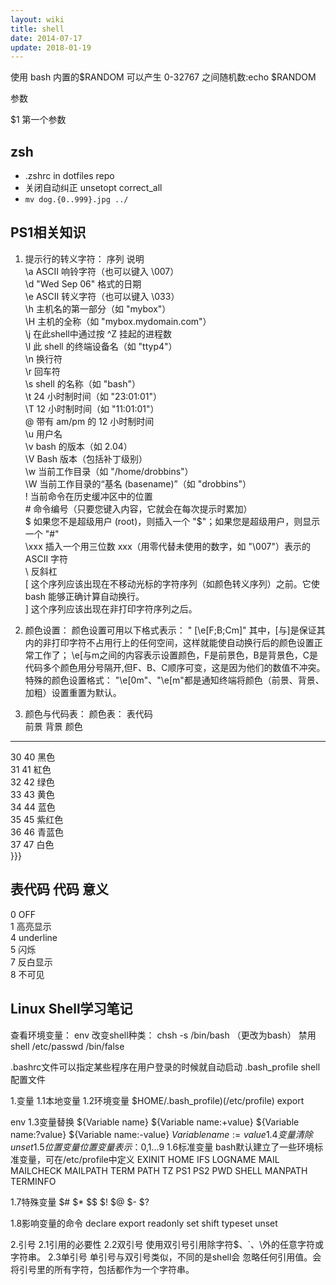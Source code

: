 ```yaml
---
layout: wiki
title: shell
date: 2014-07-17
update: 2018-01-19
---
```


使用 bash 内置的$RANDOM 可以产生 0-32767 之间随机数:echo $RANDOM

参数 

$1 第一个参数

## zsh
* .zshrc in dotfiles repo
* 关闭自动纠正 unsetopt correct_all
* `mv dog.{0..999}.jpg ../`


## PS1相关知识
 
 1.  提示行的转义字符：
 序列         说明  
\a            ASCII 响铃字符（也可以键入 \007）   
\d            "Wed Sep 06" 格式的日期    
\e            ASCII 转义字符（也可以键入 \033）   
\h            主机名的第一部分（如 "mybox"）   
\H            主机的全称（如 "mybox.mydomain.com"）   
\j            在此shell中通过按 ^Z 挂起的进程数  
\l            此 shell 的终端设备名（如 "ttyp4"）   
\n            换行符  
\r            回车符  
\s            shell 的名称（如 "bash"）   
\t            24 小时制时间（如 "23:01:01"）   
\T            12 小时制时间（如 "11:01:01"）   
\@            带有 am/pm 的 12 小时制时间   
\u            用户名   
\v            bash 的版本（如 2.04）   
\V            Bash 版本（包括补丁级别）  
\w            当前工作目录（如 "/home/drobbins"）   
\W            当前工作目录的“基名 (basename)”（如 "drobbins"）   
\!            当前命令在历史缓冲区中的位置   
\#            命令编号（只要您键入内容，它就会在每次提示时累加）   
\$            如果您不是超级用户 (root)，则插入一个 "$"；如果您是超级用户，则显示一个 "#"  
\xxx            插入一个用三位数 xxx（用零代替未使用的数字，如 "\007"）表示的 ASCII 字符  
\\            反斜杠  
\[            这个序列应该出现在不移动光标的字符序列（如颜色转义序列）之前。它使 bash 能够正确计算自动换行。   
\]            这个序列应该出现在非打印字符序列之后。   

 2. 颜色设置：
    颜色设置可用以下格式表示：
       " \[\e[F;B;Cm\]"
    其中，\[与\]是保证其内的非打印字符不占用行上的任何空间，这样就能使自动换行后的颜色设置正常工作了；
    \e[与m之间的内容表示设置颜色，F是前景色，B是背景色，C是代码多个颜色用分号隔开,但F、B、C顺序可变，这是因为他们的数值不冲突。
    特殊的颜色设置格式：
      "\e[0m"、"\e[m"都是通知终端将颜色（前景、背景、加粗）设置重置为默认。
 
 3. 颜色与代码表：
  颜色表：
表代码  
前景          背景              颜色  
---------------------------------------  
30             40             黑色  
31             41             紅色  
32             42             绿色  
33             43             黄色  
34             44             蓝色  
35             45             紫红色  
36             46             青蓝色  
37             47             白色  
}}}
 
表代码
代码              意义  
-------------------------  
0                 OFF  
1                 高亮显示  
4                 underline  
5                 闪烁  
7                 反白显示  
8                 不可见  



## Linux Shell学习笔记
查看环境变量： env
改变shell种类： chsh -s /bin/bash （更改为bash）
禁用shell /etc/passwd /bin/false

.bashrc文件可以指定某些程序在用户登录的时候就自动启动
.bash_profile shell配置文件


1.变量
1.1本地变量
1.2环境变量
$HOME/.bash_profile)(/etc/profile)
export






env
1.3变量替换
${Variable name}
${Variable name:+value}
${Variable name:?value} 
${Variable name:-value}
${Variable name:=value} 
1.4变量清除
unset
1.5位置变量
位置变量表示：$0,$1...$9
1.6标准变量
bash默认建立了一些环境标准变量，可在/etc/profile中定义
EXINIT
HOME
IFS
LOGNAME
MAIL
MAILCHECK
MAILPATH
TERM
PATH 
TZ
PS1
PS2
PWD
SHELL
MANPATH
TERMINFO

1.7特殊变量
$#
$*
$$
$!
$@
$-
$?

1.8影响变量的命令
declare
export
readonly
set
shift
typeset 
unset


2.引号
2.1引用的必要性
2.2双引号
使用双引号引用除字符$、`、\外的任意字符或字符串。
 2.3单引号
单引号与双引号类似，不同的是shell会 忽略任何引用值。会将引号里的所有字符，包括都作为一个字符串。
# 

